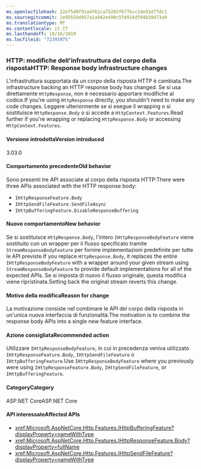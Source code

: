```yaml
---
ms.openlocfilehash: 22ef5d0f91a4f61ca75203f677bcc14e91d77dc1
ms.sourcegitcommit: 2e95559d957a1a942e490c5fd916df04b39d73a9
ms.translationtype: MT
ms.contentlocale: it-IT
ms.lasthandoff: 10/16/2019
ms.locfileid: "72393975"
---
```

### <a name="http-response-body-infrastructure-changes"></a><span data-ttu-id="382da-101">HTTP: modifiche dell'infrastruttura del corpo della risposta</span><span class="sxs-lookup"><span data-stu-id="382da-101">HTTP: Response body infrastructure changes</span></span>

<span data-ttu-id="382da-102">L'infrastruttura supportata da un corpo della risposta HTTP è cambiata.</span><span class="sxs-lookup"><span data-stu-id="382da-102">The infrastructure backing an HTTP response body has changed.</span></span> <span data-ttu-id="382da-103">Se si usa direttamente `HttpResponse`, non è necessario apportare modifiche al codice.</span><span class="sxs-lookup"><span data-stu-id="382da-103">If you're using `HttpResponse` directly, you shouldn't need to make any code changes.</span></span> <span data-ttu-id="382da-104">Leggere ulteriormente se si esegue il wrapping o si sostituisce `HttpResponse.Body` o si accede a `HttpContext.Features`.</span><span class="sxs-lookup"><span data-stu-id="382da-104">Read further if you're wrapping or replacing `HttpResponse.Body` or accessing `HttpContext.Features`.</span></span>

#### <a name="version-introduced"></a><span data-ttu-id="382da-105">Versione introdotta</span><span class="sxs-lookup"><span data-stu-id="382da-105">Version introduced</span></span>

<span data-ttu-id="382da-106">3.0</span><span class="sxs-lookup"><span data-stu-id="382da-106">3.0</span></span>

#### <a name="old-behavior"></a><span data-ttu-id="382da-107">Comportamento precedente</span><span class="sxs-lookup"><span data-stu-id="382da-107">Old behavior</span></span>

<span data-ttu-id="382da-108">Sono presenti tre API associate al corpo della risposta HTTP:</span><span class="sxs-lookup"><span data-stu-id="382da-108">There were three APIs associated with the HTTP response body:</span></span>

- `IHttpResponseFeature.Body`
- `IHttpSendFileFeature.SendFileAsync`
- `IHttpBufferingFeature.DisableResponseBuffering`

#### <a name="new-behavior"></a><span data-ttu-id="382da-109">Nuovo comportamento</span><span class="sxs-lookup"><span data-stu-id="382da-109">New behavior</span></span>

<span data-ttu-id="382da-110">Se si sostituisce `HttpResponse.Body`, l'intero `IHttpResponseBodyFeature` viene sostituito con un wrapper per il flusso specificato tramite `StreamResponseBodyFeature` per fornire implementazioni predefinite per tutte le API previste.</span><span class="sxs-lookup"><span data-stu-id="382da-110">If you replace `HttpResponse.Body`, it replaces the entire `IHttpResponseBodyFeature` with a wrapper around your given stream using `StreamResponseBodyFeature` to provide default implementations for all of the expected APIs.</span></span> <span data-ttu-id="382da-111">Se si imposta di nuovo il flusso originale, questa modifica viene ripristinata.</span><span class="sxs-lookup"><span data-stu-id="382da-111">Setting back the original stream reverts this change.</span></span>

#### <a name="reason-for-change"></a><span data-ttu-id="382da-112">Motivo della modifica</span><span class="sxs-lookup"><span data-stu-id="382da-112">Reason for change</span></span>

<span data-ttu-id="382da-113">La motivazione consiste nel combinare le API del corpo della risposta in un'unica nuova interfaccia di funzionalità.</span><span class="sxs-lookup"><span data-stu-id="382da-113">The motivation is to combine the response body APIs into a single new feature interface.</span></span>

#### <a name="recommended-action"></a><span data-ttu-id="382da-114">Azione consigliata</span><span class="sxs-lookup"><span data-stu-id="382da-114">Recommended action</span></span>

<span data-ttu-id="382da-115">Utilizzare `IHttpResponseBodyFeature`, in cui in precedenza veniva utilizzato `IHttpResponseFeature.Body`, `IHttpSendFileFeature` o `IHttpBufferingFeature`.</span><span class="sxs-lookup"><span data-stu-id="382da-115">Use `IHttpResponseBodyFeature` where you previously were using `IHttpResponseFeature.Body`, `IHttpSendFileFeature`, or `IHttpBufferingFeature`.</span></span>

#### <a name="category"></a><span data-ttu-id="382da-116">Category</span><span class="sxs-lookup"><span data-stu-id="382da-116">Category</span></span>

<span data-ttu-id="382da-117">ASP.NET Core</span><span class="sxs-lookup"><span data-stu-id="382da-117">ASP.NET Core</span></span>

#### <a name="affected-apis"></a><span data-ttu-id="382da-118">API interessate</span><span class="sxs-lookup"><span data-stu-id="382da-118">Affected APIs</span></span>

- <xref:Microsoft.AspNetCore.Http.Features.IHttpBufferingFeature?displayProperty=nameWithType>
- <xref:Microsoft.AspNetCore.Http.Features.IHttpResponseFeature.Body?displayProperty=fullName>
- <xref:Microsoft.AspNetCore.Http.Features.IHttpSendFileFeature?displayProperty=nameWithType>
 
<!-- 

#### Affected APIs

- `T:Microsoft.AspNetCore.Http.Features.IHttpBufferingFeature`
- `P:Microsoft.AspNetCore.Http.Features.IHttpResponseFeature.Body`
- `T:Microsoft.AspNetCore.Http.Features.IHttpSendFileFeature`

-->
